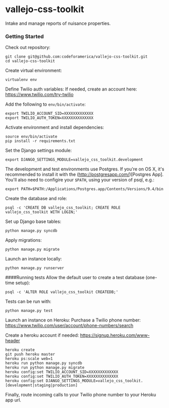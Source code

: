 # vallejo-css-toolkit
Intake and manage reports of nuisance properties.

### Getting Started

Check out repository:
```
git clone git@github.com:codeforamerica/vallejo-css-toolkit.git
cd vallejo-css-toolkit
```

Create virtual environment:
```
virtualenv env
```

Define Twilio auth variables:
If needed, create an account here: https://www.twilio.com/try-twilio

Add the following to `env/bin/activate`:
```
export TWILIO_ACCOUNT_SID=XXXXXXXXXXXXX
export TWILIO_AUTH_TOKEN=XXXXXXXXXXXXXX
```

Activate environment and install dependencies:
```
source env/bin/activate
pip install -r requirements.txt
```

Set the Django settings module:
```
export DJANGO_SETTINGS_MODULE=vallejo_css_toolkit.development
```

The development and test environments use Postgres. If you're on OS X, it's recommended to install it with the (http://postgresapp.com/)[Postgres App]. You'll also need to configire your `$PATH`, using your version of psql, e.g.:
```
export PATH=$PATH:/Applications/Postgres.app/Contents/Versions/9.4/bin
```

Create the database and role:
```
psql -c 'CREATE DB vallejo_css_toolkit; CREATE ROLE vallejo_css_toolkit WITH LOGIN;'

```

Set up Django base tables:
```
python manage.py syncdb
```

Apply migrations:
```
python manage.py migrate
```

Launch an instance locally:
```
python manage.py runserver
```

####Running tests
Allow the default user to create a test database (one-time setup):
```
psql -c 'ALTER ROLE vallejo_css_toolkit CREATEDB;'
```
Tests can be run with:
```
python manage.py test
```

Launch an instance on Heroku:
Purchase a Twilio phone number: https://www.twilio.com/user/account/phone-numbers/search

Create a heroku account if needed: https://signup.heroku.com/www-header
```
heroku create
git push heroku master
heroku ps:scale web=1
heroku run python manage.py syncdb
heroku run python manage.py migrate
heroku config:set TWILIO_ACCOUNT_SID=XXXXXXXXXXXXX
heroku config:set TWILIO_AUTH_TOKEN=XXXXXXXXXXXXXX
heroku config:set DJANGO_SETTINGS_MODULE=vallejo_css_toolkit.[development|staging|production]
```

Finally, route incoming calls to your Twilio phone number to your Heroku app url.
